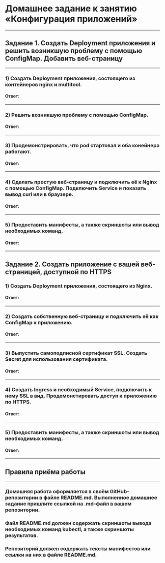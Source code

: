 # Домашнее задание к занятию «Конфигурация приложений»
---

## Задание 1. Создать Deployment приложения и решить возникшую проблему с помощью ConfigMap. Добавить веб-страницу
---

### 1) Создать Deployment приложения, состоящего из контейнеров nginx и multitool.
#### Ответ:

---
### 2) Решить возникшую проблему с помощью ConfigMap.
#### Ответ:

---
### 3) Продемонстрировать, что pod стартовал и оба конейнера работают.
#### Ответ:

---
### 4) Сделать простую веб-страницу и подключить её к Nginx с помощью ConfigMap. Подключить Service и показать вывод curl или в браузере.
#### Ответ:

---
### 5) Предоставить манифесты, а также скриншоты или вывод необходимых команд.
#### Ответ:

---
## Задание 2. Создать приложение с вашей веб-страницей, доступной по HTTPS
### 1) Создать Deployment приложения, состоящего из Nginx.
#### Ответ:

---
### 2) Создать собственную веб-страницу и подключить её как ConfigMap к приложению.
#### Ответ:

---
### 3) Выпустить самоподписной сертификат SSL. Создать Secret для использования сертификата.
#### Ответ:

---
### 4) Создать Ingress и необходимый Service, подключить к нему SSL в вид. Продемонстировать доступ к приложению по HTTPS.
#### Ответ:

---
### 5) Предоставить манифесты, а также скриншоты или вывод необходимых команд.
#### Ответ:

---
## Правила приёма работы
---

### Домашняя работа оформляется в своём GitHub-репозитории в файле README.md. Выполненное домашнее задание пришлите ссылкой на .md-файл в вашем репозитории.
### Файл README.md должен содержать скриншоты вывода необходимых команд kubectl, а также скриншоты результатов.
### Репозиторий должен содержать тексты манифестов или ссылки на них в файле README.md.
